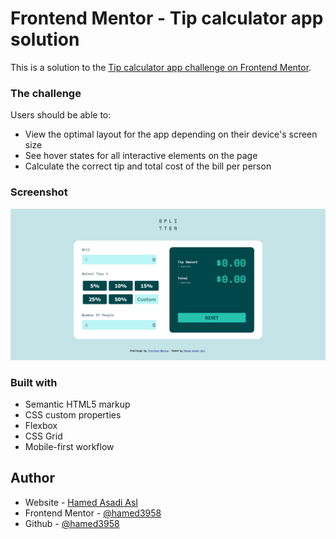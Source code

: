# Frontend Mentor - Tip calculator app solution

This is a solution to the [Tip calculator app challenge on Frontend Mentor](https://www.frontendmentor.io/challenges/tip-calculator-app-ugJNGbJUX).

### The challenge

Users should be able to:

- View the optimal layout for the app depending on their device's screen size
- See hover states for all interactive elements on the page
- Calculate the correct tip and total cost of the bill per person

### Screenshot

![](<images/ScreenshotTipCalculatorApp(HAA).png>)

### Built with

- Semantic HTML5 markup
- CSS custom properties
- Flexbox
- CSS Grid
- Mobile-first workflow

## Author

- Website - [Hamed Asadi Asl](http://hamedasadiasl.ir/)
- Frontend Mentor - [@hamed3958](https://www.frontendmentor.io/profile/hamed3958)
- Github - [@hamed3958](https://github.com/hamed3958)
